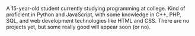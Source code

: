 A 15-year-old student currently studying programming at college. Kind of proficient in Python and JavaScript, with some knowledge in C++, PHP, SQL, and web development technologies like HTML and CSS. There are no projects yet, but some really good will appear soon (or no).
